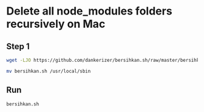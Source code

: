 # Delete all node_modules folders recursively on Mac

## Step 1
```bash
wget -LJO https://github.com/dankerizer/bersihkan.sh/raw/master/bersihkan.sh --output-document=bersihkan.sh

mv bersihkan.sh /usr/local/sbin
```

## Run
```bash
bersihkan.sh
```
